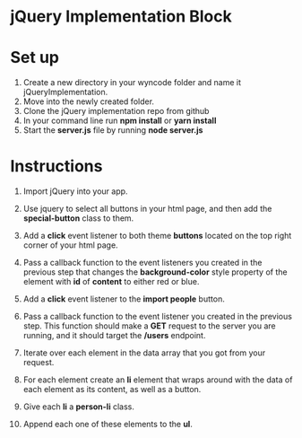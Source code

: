 # jQuery Implementation Block

# Set up

 1. Create a new directory in your wyncode folder and name it jQueryImplementation.
 2. Move into the newly created folder.
 3. Clone the jQuery implementation repo from github
 4. In your command line run **npm install** or **yarn install**
 5. Start the **server.js** file by running **node server.js**

# Instructions

 1. Import jQuery into your app.
 2. Use jquery to select all buttons in your html page, and then add the **special-button** class to them.
 3. Add a **click** event listener to both theme **buttons** located on the top right corner of your html page.
 4. Pass a callback function to the event listeners you created in the previous step that changes the 
 **background-color** style property of the element with **id** of **content** to either red or blue.
 
 5. Add a **click** event listener to the **import people** button.
 6. Pass a callback function to the event listener you created in the previous step. This function should make a  **GET** request to the server you are running, and it should target the **/users** endpoint.
 7. Iterate over each element in the data array that you got from your request. 
 8. For each element create an **li** element that wraps around with the data of each element as its content, as well as a button.
 9. Give each **li** a **person-li** class.
 10. Append each one of these elements to the **ul**.
